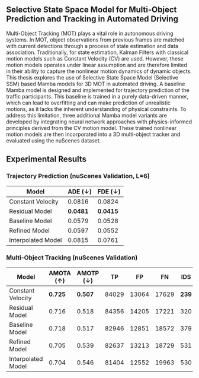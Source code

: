 ## Selective State Space Model for Multi-Object Prediction and Tracking in Automated Driving

Multi-Object Tracking (MOT) plays a vital role in autonomous driving systems. In MOT, object observations from previous frames are matched with current detections through a process of state estimation and data association. Traditionally, for state estimation, Kalman Filters with classical motion models such as Constant Velocity (CV) are used. However, these motion models operates under linear assumption and are therefore limited in their ability to capture the nonlinear motion dynamics of dynamic objects. This thesis explores the use of Selective State Space Model (Selective SSM) based Mamba models for 3D MOT in automated driving. A baseline Mamba model is designed and implemented for trajectory prediction of the traffic participants. This baseline is trained in a purely data-driven manner, which can lead to overfitting and can make prediction of unrealistic motions, as it lacks the inherent understanding of physical constraints. To address this limitation, three additional Mamba model variants are developed by integrating neural network approaches with physics-informed principles derived from the CV motion model. These trained nonlinear motion models are then incorporated into a 3D multi-object tracker and evaluated using the nuScenes dataset.


## Experimental Results

### Trajectory Prediction (nuScenes Validation, L=6)
| Model             | ADE (↓) | FDE (↓) |
|------------------|---------|---------|
| Constant Velocity| 0.0816  | 0.0824  |
| Residual Model     | **0.0481**  | **0.0415**  |
| Baseline Model         | 0.0579  | 0.0528  |
| Refined Model          | 0.0597  | 0.0552  |
| Interpolated Model     | 0.0815  | 0.0761  |

### Multi-Object Tracking (nuScenes Validation)
| Model             | AMOTA (↑) | AMOTP (↓) | TP      | FP     | FN     | IDS   |
|------------------|------------|-----------|---------|--------|--------|--------|
| Constant Velocity| **0.725**      | **0.507**     | 84029   | 13064  | 17629  | **239**    |
| Residual Model         | 0.716      | 0.518     | 84356   | 14205  | 17221  | 320    |
| Baseline Model         | 0.718      | 0.517     | 82946   | 12851  | 18572  | 379    |
| Refined Model          | 0.705      | 0.539     | 82637   | 13213  | 18729  | 531    |
| Interpolated Model     | 0.704      | 0.546     | 81404   | 12552  | 19963  | 530    |
